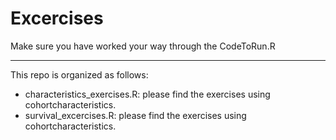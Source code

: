 # Excercises

Make sure you have worked your way through the CodeToRun.R

---

This repo is organized as follows:
- characteristics_exercises.R: please find the exercises using cohortcharacteristics.
- survival_excercises.R: please find the exercises using cohortcharacteristics.
